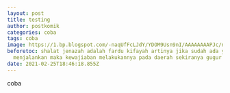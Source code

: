 ```yaml
---
layout: post
title: testing
author: postkomik
categories: coba
tags: coba
image: https://1.bp.blogspot.com/-naqUfFcLJdY/YDOM9Usn9nI/AAAAAAAAPJc/nf2lyvwkQ8A8Jqi7YbMi6O6pcLigthBjACLcBGAsYHQ/w157/komik.png
beforetoc: shalat jenazah adalah fardu kifayah artinya jika sudah ada yang
  menjalankan maka kewajiaban melakukannya pada daerah sekiranya gugur
date: 2021-02-25T18:46:18.855Z
---
```

coba
